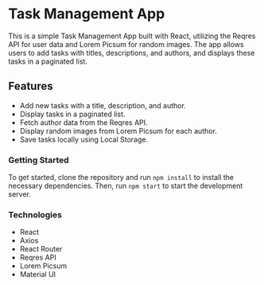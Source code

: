 # Task Management App
This is a simple Task Management App built with React, utilizing the Reqres API for user data and Lorem Picsum for random images. The app allows users to add tasks with titles, descriptions, and authors, and displays these tasks in a paginated list.

## Features
- Add new tasks with a title, description, and author.
- Display tasks in a paginated list.
- Fetch author data from the Reqres API.
- Display random images from Lorem Picsum for each author.
- Save tasks locally using Local Storage.

### Getting Started
To get started, clone the repository and run `npm install` to install the necessary dependencies. Then, run `npm start` to start the development server.

### Technologies
- React
- Axios
- React Router
- Reqres API
- Lorem Picsum
- Material UI
